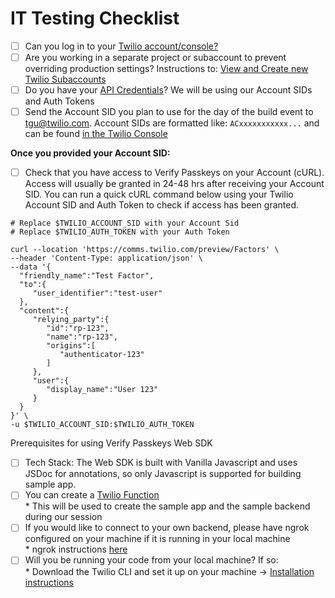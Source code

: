 # IT Testing Checklist

- [ ] Can you log in to your [Twilio account/console?](https://twilio.com/console)
- [ ] Are you working in a separate project or subaccount to prevent overriding production settings? Instructions to: [View and Create new Twilio Subaccounts](https://support.twilio.com/hc/en-us/articles/360011348693-View-and-Create-New-Twilio-Subaccounts)  
- [ ] Do you have your [API Credentials](https://www.twilio.com/docs/iam/credentials/api)? We will be using our Account SIDs and Auth Tokens
- [ ] Send the Account SID you plan to use for the day of the build event to [tgu@twilio.com](mailto:tgu@twilio.com). Account SIDs are formatted like: `ACxxxxxxxxxxx...` and can be found [in the Twilio Console](https://console.twilio.com/us1/account/manage-account/general-settings)

**Once you provided your Account SID:** 

- [ ] Check that you have access to Verify Passkeys on your Account (cURL). Access will usually be granted in 24-48 hrs after receiving your Account SID. You can run a quick cURL command below using your Twilio Account SID and Auth Token to check if access has been granted.

```curl
# Replace $TWILIO_ACCOUNT_SID with your Account Sid
# Replace $TWILIO_AUTH_TOKEN with your Auth Token

curl --location 'https://comms.twilio.com/preview/Factors' \
--header 'Content-Type: application/json' \
--data '{
  "friendly_name":"Test Factor",
  "to":{
     "user_identifier":"test-user"
  },
  "content":{
     "relying_party":{
        "id":"rp-123",
        "name":"rp-123",
        "origins":[
           "authenticator-123"
        ]
     },
     "user":{
        "display_name":"User 123"
     }
  }
}' \
-u $TWILIO_ACCOUNT_SID:$TWILIO_AUTH_TOKEN
```

Prerequisites for using Verify Passkeys Web SDK

- [ ] Tech Stack: The Web SDK is built with Vanilla Javascript and uses JSDoc for annotations, so only Javascript is supported for building sample app.  
- [ ] You can create a [Twilio Function](https://www.twilio.com/docs/runtime/quickstart/serverless-functions-send-sms)  
      * This will be used to create the sample app and the sample backend during our session   
- [ ] If you would like to connect to your own backend, please have ngrok configured on your machine if it is running in your local machine   
      * ngrok instructions [here](https://ngrok.com/docs/guides/getting-started/)  
- [ ] Will you be running your code from your local machine? If so:   
      * Download the Twilio CLI and set it up on your machine → [Installation instructions](https://www.twilio.com/docs/twilio-cli/quickstart)  
